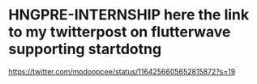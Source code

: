 # HNGPRE-INTERNSHIP here the link to my twitterpost on flutterwave supporting  startdotng 
https://twitter.com/modoopcee/status/1164256605652815872?s=19
